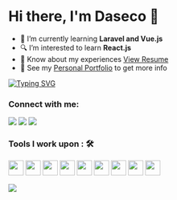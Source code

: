 # Hi there, I'm Daseco 👋

- 🌱 I’m currently learning **Laravel and Vue.js**
- 🔍 I’m interested to learn **React.js**
- 📄 Know about my experiences [View Resume](https://drive.google.com/file/d/17v_d9fdhXrVVn25iU4dxMUTExS4xuDav/view?usp=sharing)
- 👀 See my [Personal Portfolio](https://joshuadaseco.tech/) to get more info


[![Typing SVG](https://readme-typing-svg.herokuapp.com?color=%2349F707&lines=I'm+Joshua+Daseco%2C+23+years+old;A+Web+Developer;A+Designer)](https://git.io/typing-svg)

### Connect with me: 
<a href="mailto: dasecojoshua@gmail.com">
<img src="https://img.shields.io/badge/-dasecojoshua%40gmail.com-7B83EB?&style=for-the-badge&logo=Microsoft-outlook&logoColor=white" ></a>  
<a  href="https://www.instagram.com/dazec_">   <img src="https://img.shields.io/badge/dazec-%23E4405F.svg?&style=for-the-badge&logo=instagram&logoColor=white"></a>  
<a href="https://www.linkedin.com/in/joshua-daseco-8255a9245/"><img src="https://img.shields.io/badge/joshuadaseco-%230077B5.svg?&style=for-the-badge&logo=linkedin&logoColor=white" ></a> 
 

 ### Tools I work upon : 🛠

<img src="https://ik.imagekit.io/pvtoc2drf/photoshop.png?ik-sdk-version=javascript-1.4.3&updatedAt=1671097611271" width="auto" height="30px"> <img src="https://ik.imagekit.io/pvtoc2drf/js.png?ik-sdk-version=javascript-1.4.3&updatedAt=1671097607895" width="auto" height="30px"> <img src="https://ik.imagekit.io/pvtoc2drf/html.png?ik-sdk-version=javascript-1.4.3&updatedAt=1671097611110" width="auto" height="30px"> <img src="https://ik.imagekit.io/pvtoc2drf/css.png?ik-sdk-version=javascript-1.4.3&updatedAt=1671097610101" width="auto" height="30px"> <img src="https://ik.imagekit.io/pvtoc2drf/git.png?ik-sdk-version=javascript-1.4.3&updatedAt=1671097609637" width="auto" height="30px"> <img src="https://ik.imagekit.io/pvtoc2drf/vscode.png?ik-sdk-version=javascript-1.4.3&updatedAt=1671097609489" width="auto" height="30px"> <img src="https://ik.imagekit.io/pvtoc2drf/php.png?ik-sdk-version=javascript-1.4.3&updatedAt=1671097611679" width="auto" height="30px"> <img src="https://ik.imagekit.io/pvtoc2drf/java.png?ik-sdk-version=javascript-1.4.3&updatedAt=1671097609431" width="auto" height="30px"> <img src="https://ik.imagekit.io/pvtoc2drf/mysql.png?ik-sdk-version=javascript-1.4.3&updatedAt=1671097611160" width="auto" height="30px">  

<img src="https://github-readme-stats.vercel.app/api?username=dazeczxc&show_icons=true&locale=en&hide_border=false&title_color=1E6B9E&icon_color=1E6B9E&bg_color=F8F9F9&text_color=17202A&border_color=0c1a25" />

  

  
